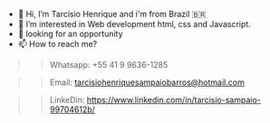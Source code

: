 - 👋 Hi, I’m Tarcísio Henrique and i'm from Brazil 🇧🇷
- 👀 I’m interested in Web development html, css and Javascript.
- 🌱 looking for an opportunity
- 📫 How to reach me? 
>> Whatsapp: +55 41 9 9636-1285 

>> Email: tarcisiohenriquesampaiobarros@hotmail.com

>> LinkeDin: https://www.linkedin.com/in/tarcisio-sampaio-99704612b/

<!---
Ciso-Barros/Ciso-Barros is a ✨ special ✨ repository because its `README.md` (this file) appears on your GitHub profile.
You can click the Preview link to take a look at your changes.
--->
